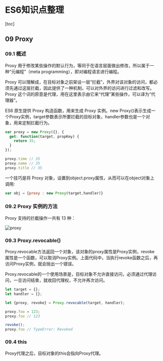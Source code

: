# ES6知识点整理

[toc]

## 09 Proxy

### 09.1 概述

Proxy 用于修改某些操作的默认行为，等同于在语言层面做出修改，所以属于一种“元编程”（meta programming），即对编程语言进行编程。

Proxy 可以理解成，在目标对象之前架设一层“拦截”，外界对该对象的访问，都必须先通过这层拦截，因此提供了一种机制，可以对外界的访问进行过滤和改写。Proxy 这个词的原意是代理，用在这里表示由它来“代理”某些操作，可以译为“代理器”。

ES6 原生提供 Proxy 构造函数，用来生成 Proxy 实例。new Proxy()表示生成一个Proxy实例，target参数表示所要拦截的目标对象，handler参数也是一个对象，用来定制拦截行为。

```javascript
var proxy = new Proxy({}, {
  get: function(target, propKey) {
    return 35;
  }
});

proxy.time // 35
proxy.name // 35
proxy.title // 35
```

一个技巧是将 Proxy 对象，设置到object.proxy属性，从而可以在object对象上调用:

```javascript
var obj = {proxy : new Proxy(target,handler)}
```

### 09.2 Proxy 实例的方法

Proxy 支持的拦截操作一共有 13 种：

![proxy](/images/proxy01.png)

### 09.3 Proxy.revocable()

Proxy.revocable方法返回一个对象，该对象的proxy属性是Proxy实例，revoke属性是一个函数，可以取消Proxy实例。上面代码中，当执行revoke函数之后，再访问Proxy实例，就会抛出一个错误。

Proxy.revocable的一个使用场景是，目标对象不允许直接访问，必须通过代理访问，一旦访问结束，就收回代理权，不允许再次访问。

```javascript
let target = {};
let handler = {};

let {proxy, revoke} = Proxy.revocable(target, handler);

proxy.foo = 123;
proxy.foo // 123

revoke();
proxy.foo // TypeError: Revoked
```

### 09.4 this

Proxy代理之后，目标对象的this会指向Proxy代理。
